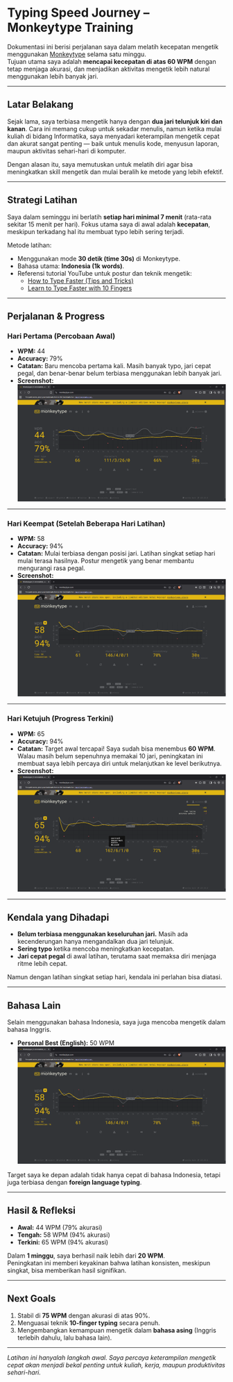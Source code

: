 # Typing Speed Journey – Monkeytype Training

Dokumentasi ini berisi perjalanan saya dalam melatih kecepatan mengetik menggunakan [Monkeytype](https://monkeytype.com) selama satu minggu.  
Tujuan utama saya adalah **mencapai kecepatan di atas 60 WPM** dengan tetap menjaga akurasi, dan menjadikan aktivitas mengetik lebih natural menggunakan lebih banyak jari.

---

## Latar Belakang
Sejak lama, saya terbiasa mengetik hanya dengan **dua jari telunjuk kiri dan kanan**. Cara ini memang cukup untuk sekadar menulis, namun ketika mulai kuliah di bidang Informatika, saya menyadari keterampilan mengetik cepat dan akurat sangat penting — baik untuk menulis kode, menyusun laporan, maupun aktivitas sehari-hari di komputer.  

Dengan alasan itu, saya memutuskan untuk melatih diri agar bisa meningkatkan skill mengetik dan mulai beralih ke metode yang lebih efektif.

---

## Strategi Latihan
Saya dalam seminggu ini berlatih **setiap hari minimal 7 menit** (rata-rata sekitar 15 menit per hari). Fokus utama saya di awal adalah **kecepatan**, meskipun terkadang hal itu membuat typo lebih sering terjadi.  

Metode latihan:  
- Menggunakan mode **30 detik (time 30s)** di Monkeytype.  
- Bahasa utama: **Indonesia (1k words)**.  
- Referensi tutorial YouTube untuk postur dan teknik mengetik:  
  - [How to Type Faster (Tips and Tricks)](https://www.youtube.com/watch?v=QAb3ATOpBpE)  
  - [Learn to Type Faster with 10 Fingers](https://www.youtube.com/watch?v=tU_AXrvQjpo)  

---

## Perjalanan & Progress

### Hari Pertama (Percobaan Awal)
- **WPM:** 44  
- **Accuracy:** 79%  
- **Catatan:** Baru mencoba pertama kali. Masih banyak typo, jari cepat pegal, dan benar-benar belum terbiasa menggunakan lebih banyak jari.  
- **Screenshot:**  
  ![Day 1](./assets/typing-44wpm.png)

---

### Hari Keempat (Setelah Beberapa Hari Latihan)
- **WPM:** 58  
- **Accuracy:** 94%  
- **Catatan:** Mulai terbiasa dengan posisi jari. Latihan singkat setiap hari mulai terasa hasilnya. Postur mengetik yang benar membantu mengurangi rasa pegal.  
- **Screenshot:**  
  ![Day 4](./assets/typing-58wpm.png)

---

### Hari Ketujuh (Progress Terkini)
- **WPM:** 65  
- **Accuracy:** 94%  
- **Catatan:** Target awal tercapai! Saya sudah bisa menembus **60 WPM**. Walau masih belum sepenuhnya memakai 10 jari, peningkatan ini membuat saya lebih percaya diri untuk melanjutkan ke level berikutnya.  
- **Screenshot:**  
  ![Day 7](./assets/typing-65wpm.png)

---

## Kendala yang Dihadapi
- **Belum terbiasa menggunakan keseluruhan jari.** Masih ada kecenderungan hanya mengandalkan dua jari telunjuk.  
- **Sering typo** ketika mencoba meningkatkan kecepatan.  
- **Jari cepat pegal** di awal latihan, terutama saat memaksa diri menjaga ritme lebih cepat.  

Namun dengan latihan singkat setiap hari, kendala ini perlahan bisa diatasi.

---

## Bahasa Lain
Selain menggunakan bahasa Indonesia, saya juga mencoba mengetik dalam bahasa Inggris.  
- **Personal Best (English):** 50 WPM  
![Day 7](./assets/typing-50wpm_eng.png)

Target saya ke depan adalah tidak hanya cepat di bahasa Indonesia, tetapi juga terbiasa dengan **foreign language typing**.

---

## Hasil & Refleksi
- **Awal:** 44 WPM (79% akurasi)  
- **Tengah:** 58 WPM (94% akurasi)  
- **Terkini:** 65 WPM (94% akurasi)  

Dalam **1 minggu**, saya berhasil naik lebih dari **20 WPM**.  
Peningkatan ini memberi keyakinan bahwa latihan konsisten, meskipun singkat, bisa memberikan hasil signifikan.

---

## Next Goals
1. Stabil di **75 WPM** dengan akurasi di atas 90%.  
2. Menguasai teknik **10-finger typing** secara penuh.  
3. Mengembangkan kemampuan mengetik dalam **bahasa asing** (Inggris terlebih dahulu, lalu bahasa lain).  

---

*Latihan ini hanyalah langkah awal. Saya percaya keterampilan mengetik cepat akan menjadi bekal penting untuk kuliah, kerja, maupun produktivitas sehari-hari.*
